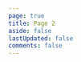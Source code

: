 ```yaml
---
page: true
title: Page 2
aside: false
lastUpdated: false
comments: false
---
```

<script setup>
import Page from "./.vitepress/theme/components/Page.vue";
import { useData } from "vitepress";
const { theme } = useData();
const posts = theme.value.posts.slice(12,24)
</script>
<Page :posts="posts" :pageCurrent="2" :pagesNum="3" />